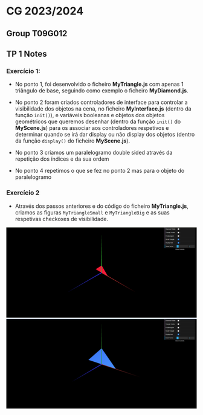 # CG 2023/2024

## Group T09G012

## TP 1 Notes

### Exercício 1:

- No ponto 1, foi desenvolvido o ficheiro **MyTriangle.js** com apenas 1 triângulo de base, seguindo como exemplo o ficheiro **MyDiamond.js**.

- No ponto 2 foram criados controladores de interface para controlar a visibilidade dos objetos na cena, no ficheiro **MyInterface.js** (dentro da função `init()`), e variáveis booleanas e objetos dos objetos geométricos que queremos desenhar (dentro da função `init()` do **MyScene.js**) para os associar aos controladores respetivos e determinar quando se irá dar display ou não display dos objetos (dentro da função `display()` do ficheiro **MyScene.js**).

- No ponto 3 criamos um paralelogramo double sided através da repetição dos índices e da sua ordem

- No ponto 4 repetimos o que se fez no ponto 2 mas para o objeto do paralelogramo



### Exercício 2

- Através dos passos anteriores e do código do ficheiro **MyTriangle.js**, criamos as figuras `MyTriangleSmall` e `MyTriangleBig` e as suas respetivas checkoxes de visibilidade.

![Screenshot 1](screenshots/cg-t09-g12-tp1-1a.png)
![Screenshot 2](screenshots/cg-t09-g12-tp1-1b.png)
